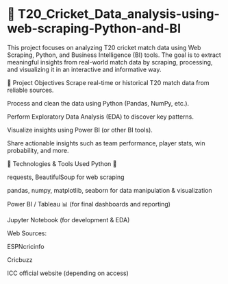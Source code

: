 # 🏏  T20_Cricket_Data_analysis-using-web-scraping-Python-and-BI
This project focuses on analyzing T20 cricket match data using Web Scraping, Python, and Business Intelligence (BI) tools. The goal is to extract meaningful insights from real-world match data by scraping, processing, and visualizing it in an interactive and informative way.

📌 Project Objectives
Scrape real-time or historical T20 match data from reliable sources.

Process and clean the data using Python (Pandas, NumPy, etc.).

Perform Exploratory Data Analysis (EDA) to discover key patterns.

Visualize insights using Power BI (or other BI tools).

Share actionable insights such as team performance, player stats, win probability, and more.

🧰 Technologies & Tools Used
Python 🐍

requests, BeautifulSoup for web scraping

pandas, numpy, matplotlib, seaborn for data manipulation & visualization

Power BI / Tableau 📊 (for final dashboards and reporting)

Jupyter Notebook (for development & EDA)

Web Sources:

ESPNcricinfo

Cricbuzz

ICC official website (depending on access)
